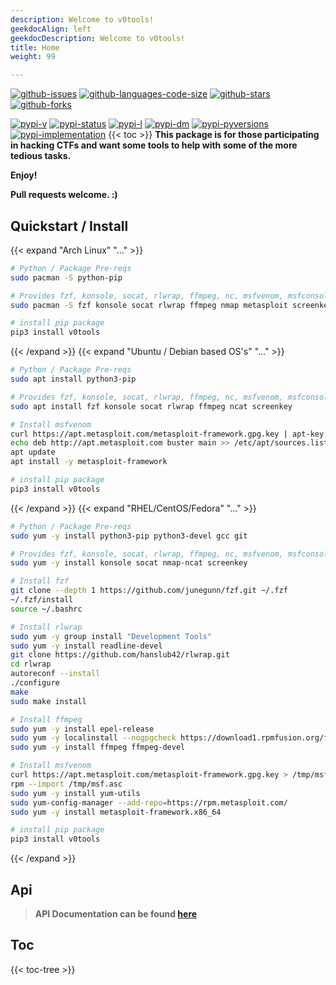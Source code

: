 ```yaml
---
description: Welcome to v0tools!
geekdocAlign: left
geekdocDescription: Welcome to v0tools!
title: Home
weight: 99

---
```


[![github-issues](https://img.shields.io/github/issues/shollingsworth/v0tools?style=plastic "github-issues")](https://github.com/shollingsworth/v0tools/issues) [![github-languages-code-size](https://img.shields.io/github/languages/code-size/shollingsworth/v0tools?style=plastic "github-languages-code-size")](https://github.com/shollingsworth/v0tools) [![github-stars](https://img.shields.io/github/stars/shollingsworth/v0tools?style=plastic "github-stars")](https://github.com/shollingsworth/v0tools/stargazers) [![github-forks](https://img.shields.io/github/forks/shollingsworth/v0tools?style=plastic "github-forks")](https://github.com/shollingsworth/v0tools/network/members) 

[![pypi-v](https://img.shields.io/pypi/v/v0tools?style=plastic "pypi-v")](https://pypi.org/project/v0tools) [![pypi-status](https://img.shields.io/pypi/status/v0tools?style=plastic "pypi-status")](https://pypi.org/project/v0tools) [![pypi-l](https://img.shields.io/pypi/l/v0tools?style=plastic "pypi-l")](https://pypi.org/project/v0tools) [![pypi-dm](https://img.shields.io/pypi/dm/v0tools?style=plastic "pypi-dm")](https://pypi.org/project/v0tools) [![pypi-pyversions](https://img.shields.io/pypi/pyversions/v0tools?style=plastic "pypi-pyversions")](https://pypi.org/project/v0tools) [![pypi-implementation](https://img.shields.io/pypi/implementation/v0tools?style=plastic "pypi-implementation")](https://pypi.org/project/v0tools) 
{{< toc >}}
**This package is for those participating in hacking CTFs and want some tools to help with some of the more tedious tasks.**

**Enjoy!**

**Pull requests welcome. :)**




## Quickstart / Install
{{< expand "Arch Linux" "..." >}}

```bash
# Python / Package Pre-reqs
sudo pacman -S python-pip
```


```bash
# Provides fzf, konsole, socat, rlwrap, ffmpeg, nc, msfvenom, msfconsole, screenkey
sudo pacman -S fzf konsole socat rlwrap ffmpeg nmap metasploit screenkey

```


```bash
# install pip package
pip3 install v0tools
```

{{< /expand >}}
{{< expand "Ubuntu / Debian based OS's" "..." >}}

```bash
# Python / Package Pre-reqs
sudo apt install python3-pip
```


```bash
# Provides fzf, konsole, socat, rlwrap, ffmpeg, nc, msfvenom, msfconsole, screenkey
sudo apt install fzf konsole socat rlwrap ffmpeg ncat screenkey

# Install msfvenom
curl https://apt.metasploit.com/metasploit-framework.gpg.key | apt-key add -
echo deb http://apt.metasploit.com buster main >> /etc/apt/sources.list
apt update
apt install -y metasploit-framework

```


```bash
# install pip package
pip3 install v0tools
```

{{< /expand >}}
{{< expand "RHEL/CentOS/Fedora" "..." >}}

```bash
# Python / Package Pre-reqs
sudo yum -y install python3-pip python3-devel gcc git
```


```bash
# Provides fzf, konsole, socat, rlwrap, ffmpeg, nc, msfvenom, msfconsole, screenkey
sudo yum -y install konsole socat nmap-ncat screenkey

# Install fzf
git clone --depth 1 https://github.com/junegunn/fzf.git ~/.fzf
~/.fzf/install
source ~/.bashrc

# Install rlwrap
sudo yum -y group install "Development Tools"
sudo yum -y install readline-devel
git clone https://github.com/hanslub42/rlwrap.git
cd rlwrap
autoreconf --install
./configure
make
sudo make install

# Install ffmpeg
sudo yum -y install epel-release
sudo yum -y localinstall --nogpgcheck https://download1.rpmfusion.org/free/el/rpmfusion-free-release-7.noarch.rpm
sudo yum -y install ffmpeg ffmpeg-devel

# Install msfvenom
curl https://apt.metasploit.com/metasploit-framework.gpg.key > /tmp/msf.asc
rpm --import /tmp/msf.asc
sudo yum -y install yum-utils
sudo yum-config-manager --add-repo=https://rpm.metasploit.com/
sudo yum -y install metasploit-framework.x86_64

```


```bash
# install pip package
pip3 install v0tools
```

{{< /expand >}}
## Api
> **API Documentation can be found [here](https://v0tools.stev0.me/api)**
## Toc
{{< toc-tree >}}
